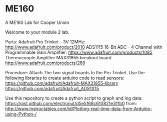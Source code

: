 # ME160
A ME160 Lab for Cooper Union

Welcome to your module 2 lab. 

Parts: 
Adafruit Pro Trinket - 3V 12MHz: http://www.adafruit.com/product/2010
ADS1115 16-Bit ADC - 4 Channel with Programmable Gain Amplifier: https://www.adafruit.com/products/1085
Thermocouple Amplifier MAX31855 breakout board  http://www.adafruit.com/products/269

Procedure: 
Attach The two signal boards to the Pro Trinket. 
Use the following libraries to create arduino code to read sensors: 
https://github.com/adafruit/Adafruit-MAX31855-library
https://github.com/adafruit/Adafruit_ADS1X15

Use this repository to create a python script to graph and log data: 
https://gist.github.com/electronut/d5e5f68c610821e311b0
from: http://www.instructables.com/id/Plotting-real-time-data-from-Arduino-using-Python-/

